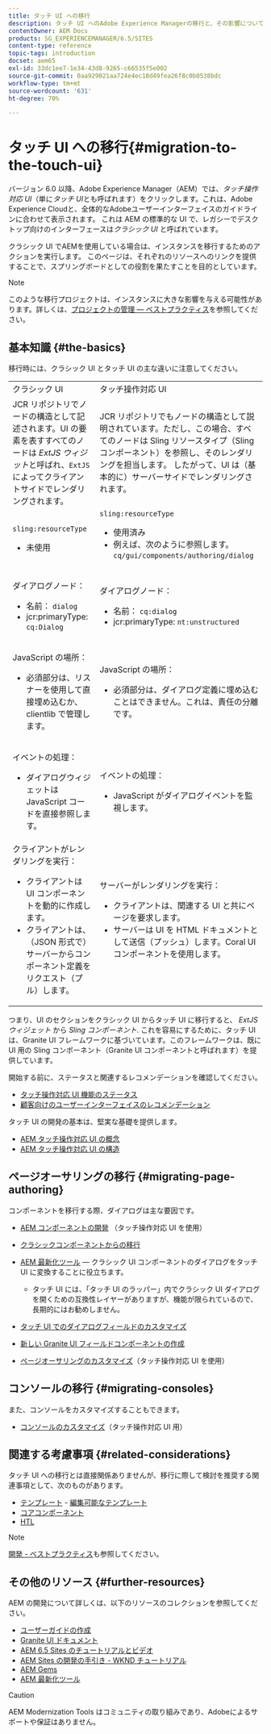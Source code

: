 ```yaml
---
title: タッチ UI への移行
description: タッチ UI へのAdobe Experience Managerの移行と、その影響について説明します。
contentOwner: AEM Docs
products: SG_EXPERIENCEMANAGER/6.5/SITES
content-type: reference
topic-tags: introduction
docset: aem65
exl-id: 33dc1ee7-1e34-43d8-9265-c66535f5e002
source-git-commit: 0aa929021aa724e4ec18d49fea26f8c0b0538bdc
workflow-type: tm+mt
source-wordcount: '631'
ht-degree: 70%

---
```


# タッチ UI への移行{#migration-to-the-touch-ui}

バージョン 6.0 以降、Adobe Experience Manager（AEM）では、*タッチ操作対応 UI*（単に&#x200B;*タッチ UI*&#x200B;とも呼ばれます）をクリックします。これは、Adobe Experience Cloudと、全体的なAdobeユーザーインターフェイスのガイドラインに合わせて表示されます。 これは AEM の標準的な UI で、レガシーでデスクトップ向けのインターフェースは&#x200B;*クラシック UI* と呼ばれています。

クラシック UI でAEMを使用している場合は、インスタンスを移行するためのアクションを実行します。 このページは、それぞれのリソースへのリンクを提供することで、スプリングボードとしての役割を果たすことを目的としています。

>[!NOTE]
>
>このような移行プロジェクトは、インスタンスに大きな影響を与える可能性があります。詳しくは、[プロジェクトの管理 — ベストプラクティス](/help/managing/best-practices.md)を参照してください。

## 基本知識 {#the-basics}

移行時には、クラシック UI とタッチ UI の主な違いに注意してください。

<table>
 <tbody>
  <tr>
   <td>クラシック UI</td>
   <td>タッチ操作対応 UI</td>
  </tr>
  <tr>
   <td>JCR リポジトリでノードの構造として記述されます。UI の要素を表すすべてのノードは <em>ExtJS ウィジット</em>と呼ばれ、<code>ExtJS</code> によってクライアントサイドでレンダリングされます。</td>
   <td>JCR リポジトリでもノードの構造として説明されています。ただし、この場合、すべてのノードは Sling リソースタイプ（Sling コンポーネント）を参照し、そのレンダリングを担当します。 したがって、UI は（基本的に）サーバーサイドでレンダリングされます。</td>
  </tr>
  <tr>
   <td><p><code>sling:resourceType</code></p>
    <ul>
     <li>未使用</li>
    </ul> </td>
   <td><code>sling:resourceType</code>
    <ul>
     <li>使用済み</li>
     <li>例えば、次のように参照します。<br /> <code>cq/gui/components/authoring/dialog</code><br /> </li>
    </ul> </td>
  </tr>
  <tr>
   <td><p>ダイアログノード：</p>
    <ul>
     <li>名前： <code>dialog</code></li>
     <li>jcr:primaryType: <code>cq:Dialog</code></li>
    </ul> </td>
   <td><p>ダイアログノード：</p>
    <ul>
     <li>名前： <code>cq:dialog</code></li>
     <li>jcr:primaryType: <code>nt:unstructured</code></li>
    </ul> </td>
  </tr>
  <tr>
   <td><p>JavaScript の場所：</p>
    <ul>
     <li>必須部分は、リスナーを使用して直接埋め込むか、clientlib で管理します。</li>
    </ul> </td>
   <td><p>JavaScript の場所：</p>
    <ul>
     <li>必須部分は、ダイアログ定義に埋め込むことはできません。これは、責任の分離です。</li>
    </ul> </td>
  </tr>
  <tr>
   <td><p>イベントの処理：</p>
    <ul>
     <li>ダイアログウィジェットは JavaScript コードを直接参照します。</li>
    </ul> </td>
   <td><p>イベントの処理：</p>
    <ul>
     <li>JavaScript がダイアログイベントを監視します。</li>
    </ul> </td>
  </tr>
  <tr>
   <td>クライアントがレンダリングを実行：
    <ul>
     <li>クライアントは UI コンポーネントを動的に作成します。</li>
     <li>クライアントは、（JSON 形式で）サーバーからコンポーネント定義をリクエスト（プル）します。</li>
    </ul> </td>
   <td>サーバーがレンダリングを実行：
    <ul>
     <li>クライアントは、関連する UI と共にページを要求します。</li>
     <li>サーバーは UI を HTML ドキュメントとして送信（プッシュ）します。Coral UI コンポーネントを使用します。<br /> </li>
    </ul> </td>
  </tr>
 </tbody>
</table>

つまり、UI のセクションをクラシック UI からタッチ UI に移行すると、 *ExtJS ウィジェット* から *Sling コンポーネント*. これを容易にするために、タッチ UI は、Granite UI フレームワークに基づいています。このフレームワークは、既に UI 用の Sling コンポーネント（Granite UI コンポーネントと呼ばれます）を提供しています。

開始する前に、ステータスと関連するレコメンデーションを確認してください。

* [タッチ操作対応 UI 機能のステータス](/help/release-notes/touch-ui-features-status.md)
* [顧客向けのユーザーインターフェイスのレコメンデーション](/help/sites-deploying/ui-recommendations.md)

タッチ UI の開発の基本は、堅実な基礎を提供します。

* [AEM タッチ操作対応 UI の概念](/help/sites-developing/touch-ui-concepts.md)
* [AEM タッチ操作対応 UI の構造](/help/sites-developing/touch-ui-structure.md)

## ページオーサリングの移行 {#migrating-page-authoring}

コンポーネントを移行する際、ダイアログは主な要因です。

* [AEM コンポーネントの開発](/help/sites-developing/developing-components.md) （タッチ操作対応 UI を使用）
* [クラシックコンポーネントからの移行](/help/sites-developing/developing-components.md#migrating-from-a-classic-component)
* [AEM 最新化ツール](/help/sites-developing/modernization-tools.md) — クラシック UI コンポーネントのダイアログをタッチ UI に変換することに役立ちます。

   * タッチ UI には、「タッチ UI のラッパー」内でクラシック UI ダイアログを開くための互換性レイヤーがありますが、機能が限られているので、長期的にはお勧めしません。

* [タッチ UI でのダイアログフィールドのカスタマイズ](https://helpx.adobe.com/jp/experience-manager/kt/eseminars/gems/aem-customizing-dialog-fields-in-touch-ui.html)
* [新しい Granite UI フィールドコンポーネントの作成](/help/sites-developing/granite-ui-component.md)
* [ページオーサリングのカスタマイズ](/help/sites-developing/customizing-page-authoring-touch.md)（タッチ操作対応 UI を使用）

## コンソールの移行 {#migrating-consoles}

また、コンソールをカスタマイズすることもできます。

* [コンソールのカスタマイズ](/help/sites-developing/customizing-consoles-touch.md)（タッチ操作対応 UI 用）

## 関連する考慮事項 {#related-considerations}

タッチ UI への移行とは直接関係ありませんが、移行に際して検討を推奨する関連事項として、次のものがあります。

* [テンプレート](/help/sites-developing/templates.md) - [編集可能なテンプレート](/help/sites-developing/page-templates-editable.md)
* [コアコンポーネント](https://experienceleague.adobe.com/docs/experience-manager-core-components/using/introduction.html?lang=ja)
* [HTL](https://experienceleague.adobe.com/docs/experience-manager-htl/content/overview.html?lang=ja)

>[!NOTE]
>
>[開発 - ベストプラクティス](/help/sites-developing/best-practices.md)も参照してください。

## その他のリソース {#further-resources}

AEM の開発について詳しくは、以下のリソースのコレクションを参照してください。

* [ユーザーガイドの作成](/help/sites-developing/getting-started.md)
* [Granite UI ドキュメント](https://developer.adobe.com/experience-manager/reference-materials/6-5/granite-ui/api/jcr_root/libs/granite/ui/index.html)
* [AEM 6.5 Sites のチュートリアルとビデオ](https://experienceleague.adobe.com/docs/experience-manager-learn/sites/overview.html?lang=ja)
* [AEM Sites の開発の手引き - WKND チュートリアル ](/help/sites-developing/getting-started.md)
* [AEM Gems](https://experienceleague.adobe.com/docs/events/experience-manager-gems-recordings/overview.html?lang=ja)
* [AEM 最新化ツール](https://opensource.adobe.com/aem-modernize-tools/)

>[!CAUTION]
>
>AEM Modernization Tools はコミュニティの取り組みであり、Adobeによるサポートや保証はありません。
